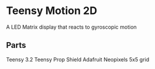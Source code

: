 # Teensy Motion 2D
 A LED Matrix display that reacts to gyroscopic motion

## Parts
Teensy 3.2
Teensy Prop Shield
Adafruit Neopixels 5x5 grid

